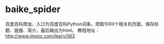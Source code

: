 # baike_spider
百度百科爬虫，入口为百度百科Python词条，爬取1000个相关的页面，保存标题、链接、简介，最后输出为html。
教程地址：http://www.imooc.com/learn/563
